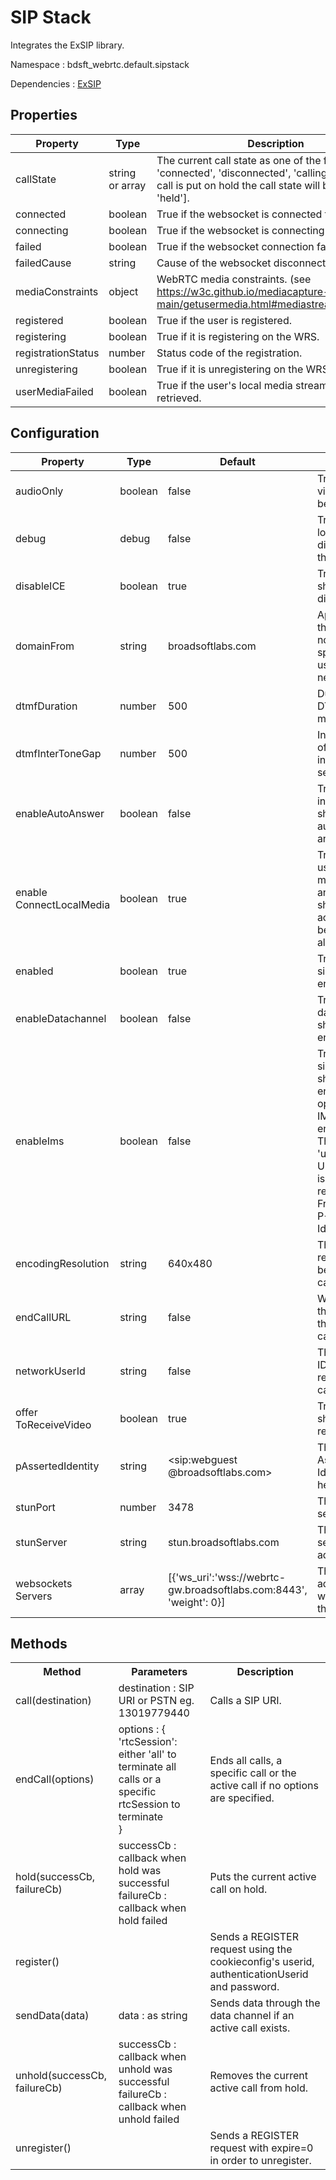 # SIP Stack

Integrates the ExSIP library.

Namespace : bdsft_webrtc.default.sipstack

Dependencies : [ExSIP](https://github.com/BroadSoft-Xtended/Library-ExSIP)

## Properties
<a name="properties"></a>

Property            |Type             |Description
--------------------|-----------------|-----------------------------------------------------------------------------------------------------------------------------
callState           |string or array  |The current call state as one of the following: 'connected', 'disconnected', 'calling', 'started'. If call is put on hold the call state will be ['started', 'held'].
connected           |boolean          |True if the websocket is connected to the WRS.
connecting          |boolean          |True if the websocket is connecting to the WRS.
failed              |boolean          |True if the websocket connection failed.
failedCause         |string           |Cause of the websocket disconnection.
mediaConstraints    |object			  |WebRTC media constraints. (see https://w3c.github.io/mediacapture-main/getusermedia.html#mediastreamconstraints)
registered          |boolean          |True if the user is registered.
registering         |boolean          |True if it is registering on the WRS.
registrationStatus  |number           |Status code of the registration.
unregistering       |boolean          |True if it is unregistering on the WRS.
userMediaFailed     |boolean          |True if the user's local media stream could not be retrieved.

## Configuration
<a name="configuration"></a>

Property                 |Type     |Default                                                              |Description
-------------------------|---------|---------------------------------------------------------------------|------------------------------------------------------------
audioOnly                |boolean  |false                                                                |True if no video should be sent.
debug                    |debug    |false                                                                |True if debug logs should be displayed in the console.
disableICE               |boolean  |true                                                                 |True if ICE should be disabled.
domainFrom               |string   |broadsoftlabs.com                                                    |Appended to the SIP URI if no domain was specified for userId or networkUserId.
dtmfDuration               |number   |500                                                    			|Duration of DTMF tone in milli seconds.
dtmfInterToneGap         |number   |500                                                    			|Inter tone gap of DTMF tone in milli seconds.
enableAutoAnswer         |boolean  |false                                                                |True if an incoming call should be automatically answered.
enable ConnectLocalMedia  |boolean  |true                                                                 |True if the users microphone and/or video should be accessed before a call already.
enabled                  |boolean  |true                                                                 |True if the sipstack is enabled
enableDatachannel        |boolean  |false                                                                |True if the datachannel should be enabled.
enableIms                |boolean  |false                                                                |True if the sipstack should be enabled to operate in an IMS environment. The 'user=phone' URI parameter is added to the request-URI, From, To and P-Asserted-Identity.
encodingResolution       |string   |640x480                                                              |The encoding resolution to be used on a call.
endCallURL               |string   |false                                                                |Where to send the browser at the end of a call.
networkUserId            |string   |false                                                                |The SIP User ID used for non registered calling.
offer ToReceiveVideo      |boolean  |true                                                                 |True if video should be received.
pAssertedIdentity        |string   |<sip:webguest @broadsoftlabs.com\>                                     |The P-Asserted-Identity SIP header.
stunPort                 |number   |3478                                                                 |The STUN server port.
stunServer               |string   |stun.broadsoftlabs.com                                               |The STUN server address.
websockets Servers        |array    |[\{'ws_uri':'wss://webrtc-gw.broadsoftlabs.com:8443', 'weight': 0}]  |The WRS address and weight within the array.


## Methods
<a name="methods"></a>

<table>
	<tr>
	<th>Method</th>
	<th>Parameters</th>
	<th>Description</th>
	</tr>
	<tr>
	<td>call(destination)</td>
	<td>destination : SIP URI or PSTN eg. 13019779440 </td>
	<td>Calls a SIP URI.</td>
	</tr>
	<tr>
	<td>endCall(options)</td>
	<td>options : {<br>'rtcSession': either 'all' to terminate all calls or a specific rtcSession to terminate<br>}</td>
	<td>Ends all calls, a specific call or the active call if no options are specified.</td>
	</tr>
	<tr>
	<td>hold(successCb, failureCb)</td>
	<td>successCb : callback when hold was successful<br>failureCb : callback when hold failed</td>
	<td>Puts the current active call on hold.</td>
	</tr>
	<tr>
	<td>register()</td>
	<td></td>
	<td>Sends a REGISTER request using the cookieconfig's userid, authenticationUserid and password.</td>
	</tr>
	<tr>
	<td>sendData(data)</td>
	<td>data : as string</td>
	<td>Sends data through the data channel if an active call exists.</td>
	</tr>
	<tr>
	<td>unhold(successCb, failureCb)</td>
	<td>successCb : callback when unhold was successful<br>failureCb : callback when unhold failed</td>
	<td>Removes the current active call from hold.</td>
	</tr>
	<tr>
	<td>unregister()</td>
	<td></td>
	<td>Sends a REGISTER request with expire=0 in order to unregister.</td>
	</tr>
</table>
